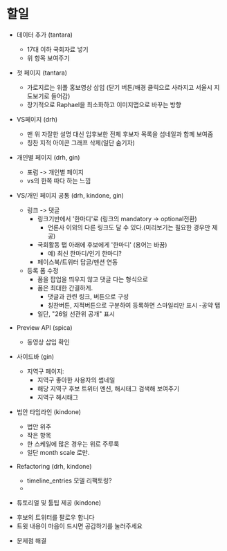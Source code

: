 할일
====================

* 데이터 추가 (tantara)
  - 17대 이하 국회자료 넣기
  - 위 항목 보여주기

* 첫 페이지 (tantara)
  - 가로지르는 위폴 홍보영상 삽입 (닫기 버튼/배경 클릭으로 사라지고 서울시 지도보기로 들어감)
  - 장기적으로 Raphael을 최소화하고 이미지맵으로 바꾸는 방향

* VS페이지 (drh)
  - 맨 위 자잘한 설명 대신 입후보한 전체 후보자 목록을 섬네일과 함께 보여줌 
  - 칭찬 지적 아이콘 그래프 삭제(일단 숨기자)

* 개인별 페이지 (drh, gin)
  - 포럼 -> 개인별 페이지
  - vs의 한쪽 따다 하는 느낌

* VS/개인 페이지 공통 (drh, kindone, gin) 
  - 링크 -> 댓글
    + 링크기반에서 '한마디'로  (링크의 mandatory -> optional전환)
      + 언론사 이외의 다른 링크도 달 수 있다.(미리보기는 필요한 경우만 제공)
    + 국회활동 탭 아래에 후보에게 '한마디' (용어는 바꿈)
      + 예) 최신 한마디/인기 한마디?
    + 페이스북/트위터 답글/멘션 연동
  - 등록 폼 수정
    + 폼을 팝업을 띄우지 않고 댓글 다는 형식으로
    + 폼은 최대한 간결하게. 
      + 댓글과 관련 링크, 버튼으로 구성
      + 칭찬버튼, 지적버튼으로 구분하여 등록하면 스마일리만 표시
  -공약 탭
    + 일단, "26일 선관위 공개" 표시 

* Preview API (spica)
  - 동영상 삽입 확인

* 사이드바 (gin)
  - 지역구 페이지: 
    + 지역구 좋아한 사용자의 썸네일
    + 해당 지역구 후보 트위터 멘션, 해시태그 검색해 보여주기
    + 지역구 해시태그


* 법안 타임라인 (kindone)
  - 법안 위주 
  - 작은 항목
  - 한 스케일에 많은 경우는 위로 주루룩
  - 일단 month scale 로만.

* Refactoring (drh, kindone)
  - timeline_entries 모델 리팩토링?
  - 

* 튜토리얼 및 툴팁 제공 (kindone)
 - 후보의 트위터를 팔로우 합니다
 - 트윗 내용이 마음이 드시면 공감하기를 눌러주세요

* 문제점 해결
  
